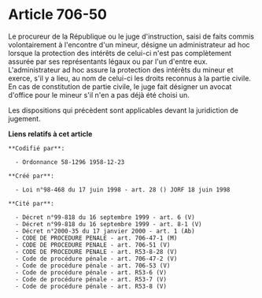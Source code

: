 # Article 706-50

Le procureur de la République ou le juge d'instruction, saisi de faits commis volontairement à l'encontre d'un mineur,
désigne un administrateur ad hoc lorsque la protection des intérêts de celui-ci n'est pas complètement assurée par ses
représentants légaux ou par l'un d'entre eux. L'administrateur ad hoc assure la protection des intérêts du mineur et exerce,
s'il y a lieu, au nom de celui-ci les droits reconnus à la partie civile. En cas de constitution de partie civile, le juge
fait désigner un avocat d'office pour le mineur s'il n'en a pas déjà été choisi un.

Les dispositions qui précèdent sont applicables devant la juridiction de jugement.

**Liens relatifs à cet article**

	**Codifié par**:

	  - Ordonnance 58-1296 1958-12-23

	**Créé par**:

	  - Loi n°98-468 du 17 juin 1998 - art. 28 () JORF 18 juin 1998

	**Cité par**:

	  - Décret n°99-818 du 16 septembre 1999 - art. 6 (V)
	  - Décret n°99-818 du 16 septembre 1999 - art. 8-1 (V)
	  - Décret n°2000-35 du 17 janvier 2000 - art. 1 (Ab)
	  - CODE DE PROCEDURE PENALE - art. 706-47-1 (M)
	  - CODE DE PROCEDURE PENALE - art. 706-51 (V)
	  - CODE DE PROCEDURE PENALE - art. R53-8-28 (V)
	  - Code de procédure pénale - art. 706-47-2 (V)
	  - Code de procédure pénale - art. 706-53 (V)
	  - Code de procédure pénale - art. R53-6 (V)
	  - Code de procédure pénale - art. R53-7 (V)
	  - Code de procédure pénale - art. R53-8 (V)
